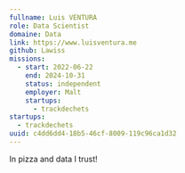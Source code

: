 ```yaml
---
fullname: Luis VENTURA
role: Data Scientist
domaine: Data
link: https://www.luisventura.me
github: Lawiss
missions:
  - start: 2022-06-22
    end: 2024-10-31
    status: independent
    employer: Malt
    startups:
      - trackdechets
startups:
  - trackdechets
uuid: c4dd6dd4-18b5-46cf-8009-119c96ca1d32
---
```

In pizza and data I trust!